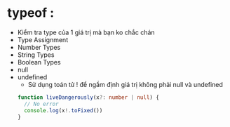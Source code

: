 # typeof :

- Kiểm tra type của 1 giá trị mà bạn ko chắc chán
- Type Assignment
- Number Types
- String Types
- Boolean Types
- null
- undefined
  - Sử dụng toán tử ! để ngầm định giá trị không phải null và undefined
  ```ts
  function liveDangerously(x?: number | null) {
    // No error
    console.log(x!.toFixed())
  }
  ```
